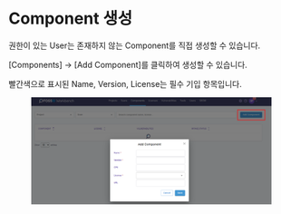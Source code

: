 # Component 생성

권한이 있는 User는 존재하지 않는 Component를 직접 생성할 수 있습니다.

\[Components] -> \[Add Component]를 클릭하여 생성할 수 있습니다.

빨간색으로 표시된 Name, Version, License는 필수 기입 항목입니다.

<figure><img src="../../../.gitbook/assets/화면 캡처 2025-05-20 140306.png" alt=""><figcaption></figcaption></figure>
